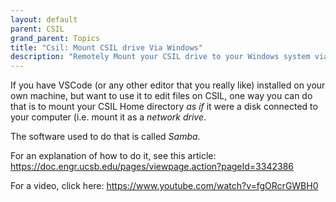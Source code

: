 ```yaml
---
layout: default
parent: CSIL
grand_parent: Topics
title: "Csil: Mount CSIL drive Via Windows"
description: "Remotely Mount your CSIL drive to your Windows system via cifs/smb using SAMBA"
---
```



If you have VSCode (or any other editor that you really like) installed on your own machine, but want to use it to edit files on CSIL, one way you can do that is to mount your CSIL Home directory *as if* it were a disk connected to your computer (i.e. mount it as a *network drive*.

The software used to do that is called *Samba*.

For an explanation of how to do it, see this article: <https://doc.engr.ucsb.edu/pages/viewpage.action?pageId=3342386>

For a video, click here: <https://www.youtube.com/watch?v=fgORcrGWBH0>
